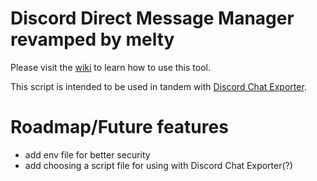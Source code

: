 # Discord Direct Message Manager revamped by melty
Please visit the [wiki](https://github.com/meltyli/discord-dm-manager/wiki) to learn how to use this tool.

This script is intended to be used in tandem with [Discord Chat Exporter](https://github.com/Tyrrrz/DiscordChatExporter/).

# Roadmap/Future features
- add env file for better security
- add choosing a script file for using with Discord Chat Exporter(?)
